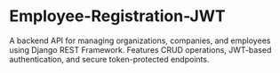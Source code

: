 # Employee-Registration-JWT
A backend API for managing organizations, companies, and employees using Django REST Framework. Features CRUD operations, JWT-based authentication, and secure token-protected endpoints.
